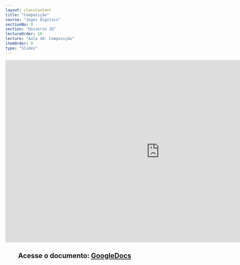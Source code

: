 ```yaml
---
layout: classContent
title: "Composição"
course: "Jogos Digitais"
sectionNo: 0
section: "Universo 2D"
lectureOrder: 10
lecture: "Aula 10: Composição"
itemOrder: 0
type: "Slides"
---
```


<iframe src="https://docs.google.com/presentation/d/e/2PACX-1vRiS_vjHuOcjCnsTf4jbOe-_0xINCLbesoGfh3cKqUZTX7sSLkiMQpa0MK7m2Hmr5YQj5tlz32KhFGs/embed?start=false&loop=false&delayms=3000" frameborder="0" width="960" height="569" allowfullscreen="true" mozallowfullscreen="true" webkitallowfullscreen="true"></iframe>

## &nbsp;&nbsp;&nbsp;&nbsp;&nbsp;&nbsp;&nbsp;&nbsp;Acesse o documento: [GoogleDocs](https://docs.google.com/presentation/d/1-PqqvYHqxWj0j9-q3lPRDQkIEOs4DUFaCQaa_axm9ak/edit?usp=sharing)
